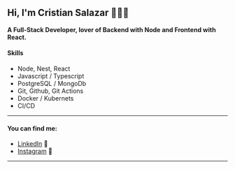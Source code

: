##  Hi, I'm Cristian Salazar 👨🏽‍💻

**A Full-Stack Developer, lover of Backend with Node and Frontend with React.**

#### Skills

- Node, Nest, React
- Javascript / Typescript
- PostgreSQL / MongoDb
- Git, Github, Git Actions
- Docker / Kubernets
- CI/CD

------------

####  You can find me:
- [LinkedIn](https://www.linkedin.com/in/cristiancasd/ "LinkedIn") 💼
- [Instagram](https://www.instagram.com/cr4salazar/ "Instagram") 📸


------------
